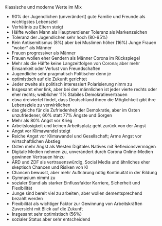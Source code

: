 Klassische und moderne Werte im Mix
- 90% der Jugendlichen (unverändert) gute Familie und Freunde als wichtigstes Lebensziel
- Verhältnis zu Eltern steigt
- Hälfte wollen Mann als Hauptverdiener
Toleranz als Markenzeichen
- Toleranz der Jugendlichen sehr hoch (80-95%)
- Kein Antisemitismus (8%) aber bei Muslimen höher (16%)
Junge Frauen "woker" als Männer
-  Frauen progressiver als Männer
- Frauen wollen eher Gendern als Männer
Corona im Rückspiegel
- Mehr als die Hälfte keine Langzeitfolgen von Corona; aber mehr Einsamkeit oder Verlust von Freundschaften
- Jugendliche sehr pragmatisch
Politischer denn je
- optimistisch auf die Zukunft gerichtet
- Jeder zweite als politisch interessiert
Polarisierung nimm zu
- Insgesamt eher link, aber bei den männlichen ist jeder vierte rechts oder eher rechts; weiblicher 11%
Stabiles Demokratievertrauen
- etwa dreiviertel findet, dass Deutschland ihnen die Möglichkeit gibt ihre Lebensziele zu verwirklichen
- das gleiche für die Zufriedenheit der Demokratie, aber im Osten unzufriedener, 60% statt 77%
Ängste und Sorgen
- Mehr als 80% Angst vor Krieg
- Arbeitslosigkeit und keinen Arbeitsplatz geht zurück von der Angst
- Angst vor Klimawandel steigt
- Reiche Angst vor Klimawandel und Gesellschaft; Arme Angst vor wirtschaftlichen Abstieg
- Osten mehr Angst als Westen
Digitales Natives mit Reflexionsvermögen
- Digitale Medien nehmen zu, unverändert durch Corona
Online-Medien gewinnen Vertrauen hinzu
- ARD und ZDF als vertrauenswürdig, Social Media und ähnliches eher skeptisch
Chancen und Risiken von KI
- Chancen bewusst, aber mehr Aufklärung nötig
Kontinuität in der Bildung
- Gymnasium nimmt zu
- sozialer Stand als starker Einflussfaktor
Karriere, Sicherheit und Flexibilität
- Junge sind bereit viel zu arbeiten, aber wollen dementsprechend bezahlt werden
- Flexibilität als wichtiger Faktor zur Gewinnung von Arbeitskräften
Zuversicht mit Blick auf die Zukunft
- Insgesamt sehr optimistisch (56%)
- sozialer Status aber sehr entscheidend